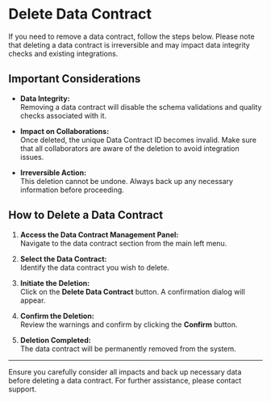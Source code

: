 # Delete Data Contract

If you need to remove a data contract, follow the steps below. Please note that deleting a data contract is irreversible and may impact data integrity checks and existing integrations.

## Important Considerations

- **Data Integrity:**  
  Removing a data contract will disable the schema validations and quality checks associated with it.

- **Impact on Collaborations:**  
  Once deleted, the unique Data Contract ID becomes invalid. Make sure that all collaborators are aware of the deletion to avoid integration issues.

- **Irreversible Action:**  
  This deletion cannot be undone. Always back up any necessary information before proceeding.

## How to Delete a Data Contract

1. **Access the Data Contract Management Panel:**  
   Navigate to the data contract section from the main left menu.

2. **Select the Data Contract:**  
   Identify the data contract you wish to delete.

3. **Initiate the Deletion:**  
   Click on the **Delete Data Contract** button. A confirmation dialog will appear.

4. **Confirm the Deletion:**  
   Review the warnings and confirm by clicking the **Confirm** button.

5. **Deletion Completed:**  
   The data contract will be permanently removed from the system.

---

Ensure you carefully consider all impacts and back up necessary data before deleting a data contract. For further assistance, please contact support.
